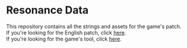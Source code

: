 # Resonance Data
This repository contains all the strings and assets for the game's patch.  
If you're looking for the English patch, click [here](https://github.com/AGTTeam/ResonanceData/releases).  
If you're looking for the game's tool, click [here](https://github.com/AGTTeam/ResonanceTranslation).  
